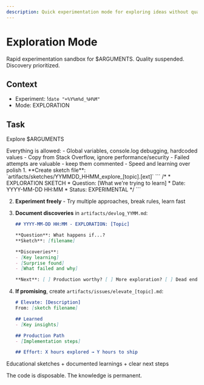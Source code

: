 ```yaml
---
description: Quick experimentation mode for exploring ideas without quality constraints
---
```


# Exploration Mode

Rapid experimentation sandbox for $ARGUMENTS. Quality suspended. Discovery prioritized.

## Context
- Experiment: !`date "+%Y%m%d_%H%M"`
- Mode: EXPLORATION

## Task

<task>Explore $ARGUMENTS</task>

<permissions>
Everything is allowed:
- Global variables, console.log debugging, hardcoded values
- Copy from Stack Overflow, ignore performance/security
- Failed attempts are valuable - keep them commented
- Speed and learning over polish
</permissions>

<process>
1. **Create sketch file**: `artifacts/sketches/YYMMDD_HHMM_explore_[topic].[ext]`
   ```
   /*
    * EXPLORATION SKETCH
    * Question: [What we're trying to learn]
    * Date: YYYY-MM-DD HH:MM
    * Status: EXPERIMENTAL
    */
   ```

2. **Experiment freely** - Try multiple approaches, break rules, learn fast

3. **Document discoveries** in `artifacts/devlog_YYMM.md`:
   ```markdown
   ## YYYY-MM-DD HH:MM - EXPLORATION: [Topic]
   
   **Question**: What happens if...?
   **Sketch**: [filename]
   
   **Discoveries**:
   - [Key learning]
   - [Surprise found]
   - [What failed and why]
   
   **Next**: [ ] Production worthy? [ ] More exploration? [ ] Dead end?
   ```

4. **If promising**, create `artifacts/issues/elevate_[topic].md`:
   ```markdown
   # Elevate: [Description]
   From: [sketch filename]
   
   ## Learned
   - [Key insights]
   
   ## Production Path
   - [Implementation steps]
   
   ## Effort: X hours explored → Y hours to ship
   ```
</process>

<output>
Educational sketches + documented learnings + clear next steps

The code is disposable. The knowledge is permanent.
</output>